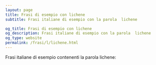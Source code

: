 ```yaml
---
layout: page
title: Frasi di esempio con lichene 
subtitle: Frasi italiane di esempio con la parola  lichene

og_title: Frasi di esempio con lichene 
og_description: Frasi italiane di esempio con la parola  lichene
og_type: website
permalink: /frasi/l/lichene.html
---
```


Frasi italiane di esempio contenenti la parola lichene:


